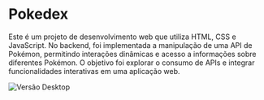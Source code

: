 # Pokedex
Este é um projeto de desenvolvimento web que utiliza HTML, CSS e JavaScript. No backend, foi implementada a manipulação de uma API de Pokémon, permitindo interações dinâmicas e acesso a informações sobre diferentes Pokémon. O objetivo foi explorar o consumo de APIs e integrar funcionalidades interativas em uma aplicação web.
<br>

![Versão Desktop](assets/images/versãoDesktop.png)
